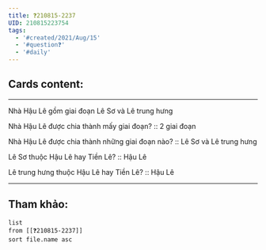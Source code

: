 ```yaml
---
title: ❓210815-2237
UID: 210815223754
tags:
  - '#created/2021/Aug/15'
  - '#question❓'
  - '#daily'
---
```


## Cards content:
---

Nhà Hậu Lê gồm giai đoạn Lê Sơ và Lê trung hưng

Nhà Hậu Lê được chia thành mấy giai đoạn? :: 2 giai đoạn
<!--SR:!2021-09-02,13,270-->

Nhà Hậu Lê được chia thành những giai đoạn nào? :: Lê Sơ và Lê trung hưng
<!--SR:!2021-09-05,16,290-->

Lê Sơ thuộc Hậu Lê hay Tiền Lê? :: Hậu Lê
<!--SR:!2021-10-06,38,290-->

Lê trung hưng thuộc Hậu Lê hay Tiền Lê? :: Hậu Lê
<!--SR:!2021-09-02,13,270-->

---


## Tham khảo:
```dataview
list
from [[❓210815-2237]]
sort file.name asc
```